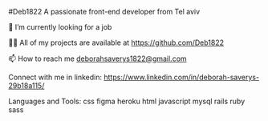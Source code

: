 #Deb1822
A passionate front-end developer from Tel aviv 

🔭 I’m currently looking for a job

👨‍💻 All of my projects are available at https://github.com/Deb1822

📫 How to reach me deborahsaverys1822@gmail.com

Connect with me in linkedin:
https://www.linkedin.com/in/deborah-saverys-29b18a115/

Languages and Tools:
css figma heroku html javascript mysql rails ruby sass

